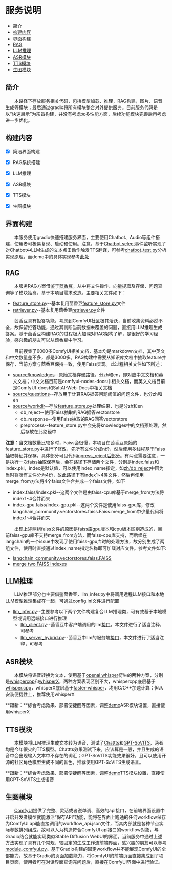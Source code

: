 # 服务说明

- [简介](#简介)
- [构建内容](#构建内容)
- [界面构建](#界面构建)
- [RAG](#RAG)
- [LLM推理](#LLM推理)
- [ASR模块](#ASR模块)
- [TTS模块](#TTS模块)
- [生图模块](#生图模块)

## 简介
&emsp;&emsp;本路径下存放服务相关代码，包括模型加载、推理，RAG构建，图片、语音生成等模块；最后通过gradio将所有模块整合对外提供服务。目前服务代码是以“快速展示”为宗旨构建，并没有考虑太多性能方面，后续功能模块完善后再考虑进一步优化。


## 构建内容
 - [x] 简洁界面构建
 - [x] RAG系统搭建
 - [x] LLM推理
 - [x] ASR模块
 - [x] TTS模块
 - [x] 生图模块
 
 
## 界面构建
&emsp;&emsp;本服务使用gradio快速搭建服务界面，主要使用Chatbot、Audio等组件搭建，使用者可极易复现、启动和使用。注意，基于[Chatbot.select](https://www.gradio.app/docs/gradio/chatbot#event-listeners)事件监听实现了对Chatbot中LLM生成的文本点击动作触发TTS翻译，可参考[chatbot_test.py](source/chatbot_test.py)分析实现原理，而demo中的具体实现参考[此处](demo.py#185)

## RAG
&emsp;&emsp;本服务RAG方案借鉴于[茴香豆](https://github.com/InternLM/HuixiangDou)，从中将文件操作、向量提取及存储、问题查询等子模块抽离，基于本项目需求改造。主要相关文件如下：
 - [feature_store.py](feature_store.py)--基本复用茴香豆[feature_store.py](https://github.com/InternLM/HuixiangDou/blob/main/huixiangdou/service/feature_store.py)文件
 - [retriever.py](retriever.py)--基本复用茴香豆[retriever.py](https://github.com/InternLM/HuixiangDou/blob/main/huixiangdou/service/retriever.py)文件


&emsp;&emsp;茴香豆具有拒答功能，考虑到ComfyUI社区极其活跃，当前收集资料必然不全，故保留拒答功能，通过其判断当前数据未覆盖的问题，直接用LLM推理生成答案。基于茴香豆构建RAG的过程极大加深对RAG架构了解，是很好的学习经验，感兴趣的朋友可以从茴香豆中学习。

 &emsp;&emsp;目前搜集了6000多ComfyUI相关文档，基本均是markdown文档，其中英文和中文数量差不多，都是3000多。RAG构建中需要从知识库文档中抽取feature并保存，当前方案与茴香豆保持一致，使用Faiss实现。此过程相关文件如下所述：
 - [source/knowledges](source/knowledges)--原始文档存储路径，分zh和en，即对应中文文档和英文文档；中文文档目前是comfyui-nodes-docs中相关文档，而英文文档目前是ComfyUI-docs和SaltAI-Web-Docs中相关文档
 - [source/questions](source/questions)--存放用于计算RAG据答问题阈值的问题文件，也分zh和en
 - [source/workdir](source/workdir)--存放[feature_store.py](feature_store.py)处理结果，也是分zh和en
   - db_reject--使用Faiss抽取的RAG据答vectorstore
   - db_response--使用Faiss抽取的RAG回答vectorstore
   - preprocess--feature_store.py中会先将knowledges中的文档预处理，然后存放在此路径中

**注意**：当文档数量比较多时，Faiss会很慢，本项目在茴香豆原始的feature_store.py中进行了修改，先所有文件分成n份，然后使用多线程基于Faiss抽取特征并保存，具体部分可见代码[ingress_reject后部分](feature_store.py#411)。有两点需要注意，一是执行一次faiss抽取保存后，会在路径下存储两个文件，分别是index.faiss和index.pkl，index是默认值，可以使用index_name指定，如[zh/db_reject](source/workdir/zh/db_reject)中因为当时将所有文件分为4份，故此路径下有index1~4类文件，然后再使用merge_from方法将4个faiss文件合并成一个faiss文件，如下
- index.faiss/index.pkl--这两个文件是由faiss-cpu库基于merge_from方法将index1~4合并而来
- index-gpu.faiss/index-gpu.pkl--这两个文件是使用faiss-gpu库，修改langchain_community.vectorstores.faiss.Faiss.merge_from中少量代码将index1~4合并而来

 &emsp;&emsp;出现上述两组faiss文件的原因是faiss库gpu版本和cpu版本区别造成的，目前faiss-gpu库不支持merge_from方法，而faiss-cpu库支持，而后续在langchain的一个issue中发现了使用faiss-gpu库时的处理方法，故分别生成了两组文件，使用时直接通过index_name指定名称即可加载对应文件。参考文件如下:
 - [langchain_community.vectorstores.faiss.FAISS](https://api.python.langchain.com/en/latest/vectorstores/langchain_community.vectorstores.faiss.FAISS.html)
 - [merge two FAISS indexes](https://github.com/langchain-ai/langchain/issues/1447)


## LLM推理
&emsp;&emsp;LLM推理部分也主要借鉴茴香豆，llm_infer.py中将调用远程LLM接口和本地LLM模型推理集成在一起，可通过config.ini文件进行配置
 - [llm_infer.py](llm_infer.py)--主要参考以下两个文件构建复合LLM推理类，可有效基于本地模型或调用远端接口进行推理
   - [llm_client.py](source/llm_client.py)--茴香豆中客户端调用的llm[接口](https://github.com/InternLM/HuixiangDou/blob/main/huixiangdou/service/llm_client.py)，本文件进行了适当注释，可参考
   - [llm_server_hybrid.py](source/llm_server_hybrid.py)--茴香豆中llm的服务端[接口](https://github.com/InternLM/HuixiangDou/blob/main/huixiangdou/service/llm_server_hybrid.py)，本文件进行了适当注释，可参考

## ASR模块
&emsp;&emsp;本模块将语音转换为文本，使用基于[openai whisper](https://github.com/openai/whisper)衍生的两种方案，分别是[whispercpp](https://github.com/AIWintermuteAI/whispercpp)和[whisperX](https://github.com/m-bain/whisperX)，两种方案表现区别不大，whispercpp底层基于[whisper.cpp](https://github.com/ggerganov/whisper.cpp)，whisperX底层基于[faster-whisper](https://github.com/guillaumekln/faster-whisper)，均用C/C++加速计算；但从安装便捷性上，推荐使用whisperX

**跟新：**综合考虑效果、部署便捷醒等因素，调整[demo](demo.py)ASR模块设置，直接使用whisperX

## TTS模块
&emsp;&emsp;本模块将LLM推理生成文本转为语音，测试了[Chattts](https://github.com/2noise/ChatTTS)和[GPT-SoVITS](https://github.com/RVC-Boss/GPT-SoVITS)，两者均是今年很火的TTS模型。Chattts效果测试下来，应该算是一般，并且生成的语音中会出现输入文本中不存在的词汇；GPT-SoVITS功能效果很好，且可以使用开源的社区角色模型生成不同的音色，推荐使用GPT-SoVITS生成语音。

**跟新：**综合考虑效果、部署便捷醒等因素，调整[demo](demo.py)TTS模块设置，直接使用GPT-SoVITS生成语音

## 生图模块
&emsp;&emsp;[ComfyUI](https://github.com/comfyanonymous/ComfyUI)提供了完整、灵活或者说单调、高效的api接口，在前端界面设置中开启开发者模型就能激活“保存API”功能，能将在界面上跑通的任何workflow保存为ComfyUI api能直接调用的workflow_api.json文件，而其内部就是各种节点实际参数排列组成，故可以人为构造符合ComfyUI api接口的workflow对象，与Gradio结合就能实现类似Stable Diffusion WebUI的界面。当前服务中通过上述方法实现了具有几个常规、较固定的生成工作流前端界面，感兴趣的朋友可以参考[module_comfyui.py](module_comfyui.py)。基于Gradio构建的固定workflow并不能展现ComfyUI的全部能力，故基于Gradio的页面加载能力，将ComfyUI的前端页面直接集成到了项目页面，使用者可在对话界面查询完问题后，直接在ComfyUI界面中进行验证。